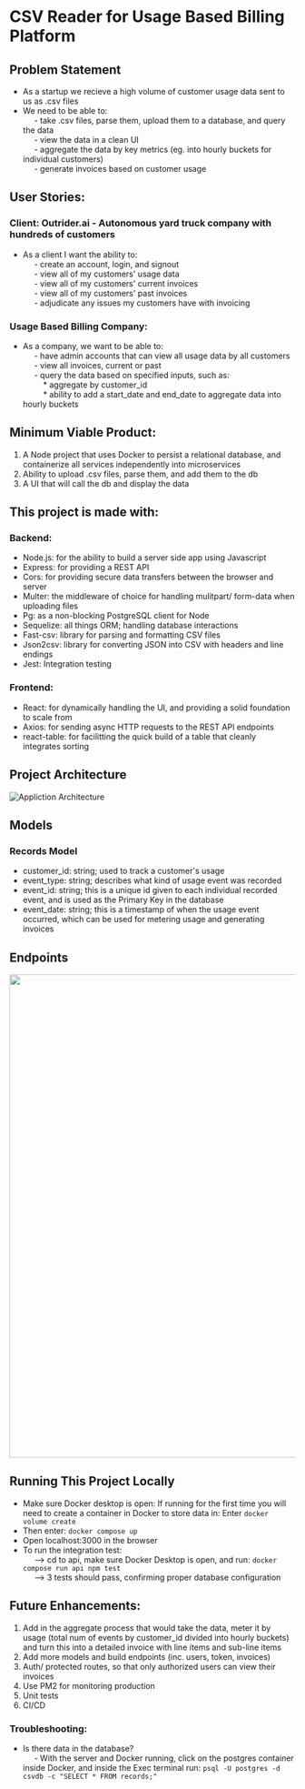 # CSV Reader for Usage Based Billing Platform

## Problem Statement
- As a startup we recieve a high volume of customer usage data sent to us as .csv files
- We need to be able to: <br>
&nbsp;&nbsp;&nbsp;&nbsp; - take .csv files, parse them, upload them to a database, and query the data <br>
&nbsp;&nbsp;&nbsp;&nbsp; - view the data in a clean UI <br>
&nbsp;&nbsp;&nbsp;&nbsp; - aggregate the data by key metrics (eg. into hourly buckets for individual customers) <br>
&nbsp;&nbsp;&nbsp;&nbsp; - generate invoices based on customer usage

## User Stories:
### Client: Outrider.ai - Autonomous yard truck company with hundreds of customers
- As a client I want the ability to: <br>
&nbsp;&nbsp;&nbsp;&nbsp; - create an account, login, and signout <br>
&nbsp;&nbsp;&nbsp;&nbsp; - view all of my customers' usage data <br>
&nbsp;&nbsp;&nbsp;&nbsp; - view all of my customers' current invoices <br>
&nbsp;&nbsp;&nbsp;&nbsp; - view all of my customers' past invoices <br>
&nbsp;&nbsp;&nbsp;&nbsp; - adjudicate any issues my customers have with invoicing

### Usage Based Billing Company:
- As a company, we want to be able to: <br>
&nbsp;&nbsp;&nbsp;&nbsp; -  have admin accounts that can view all usage data by all customers <br>
&nbsp;&nbsp;&nbsp;&nbsp; - view all invoices, current or past <br>
&nbsp;&nbsp;&nbsp;&nbsp; - query the data based on specified inputs, such as: <br>
&nbsp;&nbsp;&nbsp;&nbsp;&nbsp;&nbsp;&nbsp;&nbsp; * aggregate by customer_id <br>
&nbsp;&nbsp;&nbsp;&nbsp;&nbsp;&nbsp;&nbsp;&nbsp; * ability to add a start_date and end_date to aggregate data into hourly buckets

## Minimum Viable Product:
1. A Node project that uses Docker to persist a relational database, and containerize all services independently into microservices
2. Ability to upload .csv files, parse them, and add them to the db
3. A UI that will call the db and display the data

## This project is made with:
### Backend:
* Node.js: for the ability to build a server side app using Javascript
* Express: for providing a REST API
* Cors: for providing secure data transfers between the browser and server
* Multer: the middleware of choice for handling mulitpart/ form-data when uploading files
* Pg: as a non-blocking PostgreSQL client for Node
* Sequelize: all things ORM; handling database interactions
* Fast-csv: library for parsing and formatting CSV files
* Json2csv: library for converting JSON into CSV with headers and line endings
* Jest: Integration testing

### Frontend:
* React: for dynamically handling the UI, and providing a solid foundation to scale from
* Axios: for sending async HTTP requests to the REST API endpoints
* react-table: for facilitting the quick build of a table that cleanly integrates sorting

## Project Architecture
![Appliction Architecture](https://github.com/pizzawarrior/CSV-Reader/assets/94874182/9f17f21e-0f8b-41d5-bc0a-1baa98589e85)

## Models
### Records Model
- customer_id: string; used to track a customer's usage
- event_type: string; describes what kind of usage event was recorded
- event_id: string; this is a unique id given to each individual recorded event, and is used as the Primary Key in the database
- event_date: string; this is a timestamp of when the usage event occurred, which can be used for metering usage and generating invoices

## Endpoints
<img src="https://github.com/pizzawarrior/CSV-Reader/assets/94874182/5fd008c7-3c10-453e-9a10-ea247d1a4fe6" width="850">

## Running This Project Locally
* Make sure Docker desktop is open: If running for the first time you will need to create a container in Docker to store data in: Enter `docker volume create`
* Then enter: `docker compose up`
* Open localhost:3000 in the browser
* To run the integration test: <br>
&nbsp;&nbsp;&nbsp;&nbsp; --> cd to api, make sure Docker Desktop is open, and run: `docker compose run api npm test` <br>
&nbsp;&nbsp;&nbsp;&nbsp; --> 3 tests should pass, confirming proper database configuration

## Future Enhancements:
1. Add in the aggregate process that would take the data, meter it by usage (total num of events by customer_id divided into hourly buckets) and turn this into a detailed invoice with line items and sub-line items
2. Add more models and build endpoints (inc. users, token, invoices)
3. Auth/ protected routes, so that only authorized users can view their invoices
4. Use PM2 for monitoring production
5. Unit tests
6. CI/CD

### Troubleshooting:
* Is there data in the database? <br>
&nbsp;&nbsp;&nbsp;&nbsp; - With the server and Docker running, click on the postgres container inside Docker, and inside the Exec terminal run: `psql -U postgres -d csvdb -c "SELECT * FROM records;"`
